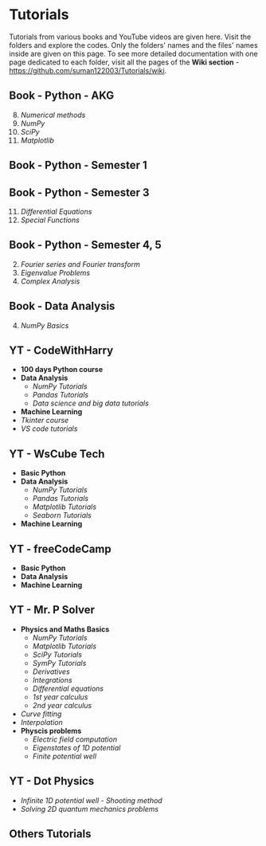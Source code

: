# Tutorials
Tutorials from various books and YouTube videos are given here. Visit the folders and explore the codes. Only the folders' names and the files' names inside are given on this page. To see more detailed documentation with one page dedicated to each folder, visit all the pages of the **Wiki section** - https://github.com/suman122003/Tutorials/wiki.

## Book - Python - AKG
8. *Numerical methods*
9. *NumPy*
10. *SciPy*
11. *Matplotlib*
## Book - Python - Semester 1

## Book - Python - Semester 3
11. *Differential Equations*
12. *Special Functions*
## Book - Python - Semester 4, 5
2. *Fourier series and Fourier transform*
3. *Eigenvalue Problems*
5. *Complex Analysis*
## Book - Data Analysis
4. *NumPy Basics*

## YT - CodeWithHarry
* **100 days Python course**
* **Data Analysis**
  - *NumPy Tutorials*
  - *Pandas Tutorials*
  - *Data science and big data tutorials*
* **Machine Learning**
* *Tkinter course*
* *VS code tutorials*

## YT - WsCube Tech
* **Basic Python**
* **Data Analysis**
  - *NumPy Tutorials*
  - *Pandas Tutorials*
  - *Matplotlib Tutorials*
  - *Seaborn Tutorials*
* **Machine Learning**

## YT - freeCodeCamp
* **Basic Python**
* **Data Analysis**
* **Machine Learning**

## YT - Mr. P Solver
* **Physics and Maths Basics**
  - *NumPy Tutorials*
  - *Matplotlib Tutorials*
  - *SciPy Tutorials*
  - *SymPy Tutorials*
  - *Derivatives*
  - *Integrations*
  - *Differential equations*
  - *1st year calculus*
  - *2nd year calculus*
* *Curve fitting*
* *Interpolation*
* **Physcis problems**
  - *Electric field computation*
  - *Eigenstates of 1D potential*
  - *Finite potential well*
## YT - Dot Physics
* *Infinite 1D potential well - Shooting method*
* *Solving 2D quantum mechanics problems*

## Others Tutorials


